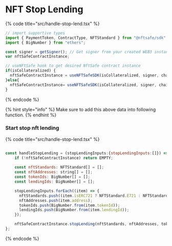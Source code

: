# NFT Stop Lending 

{% code title="src/handle-stop-lend.tsx" %}
```javascript
// import supportive types
import { PaymentToken, ContractType, NFTStandard } from "@nftsafe/sdk";
import { BigNumber } from "ethers";

const signer = getSigner(); // Get signer from your created WEB3 instance or provider 
var nftSafeContractInstance;

// useNFtSafe hook to get desired NftSafe contract instance 
if(isCollateralized) {
  nftSafeContractInstance = useNFTSafeSDK(isCollateralized, signer, chainId); // isCollateralized = true
}else{
  nftSafeContractInstance= useNFTSafeSDK(isCollateralized, signer, chainId); // isCollateralized = false
}

```
{% endcode %}

{% hint style="info" %}
Make sure to add this above data into following function.
{% endhint %}


### Start stop nft lending
{% code title="src/handle-stop-lend.tsx" %}
```javascript

const handleStopLending = (stopLendingInputs:{stopLendingInputs:[]}) => {
    if (!nftSafeContractInstance) return EMPTY;
    
    const nftStandards: NFTStandard[] = [];
    const nftAddresses: string[] = [];
    const tokenIds: BigNumber[] = [];
    const lendingIds: BigNumber[] = [];

    stopLendingInputs.forEach((item) => {
      nftStandards.push((item.isERC721 ? NFTStandard.E721 : NFTStandard.E1155));
      nftAddresses.push(item.address);
      tokenIds.push(BigNumber.from(item.tokenId));
      lendingIds.push(BigNumber.from(item.lendingId));
    });

    nftSafeContractInstance.stopLending(nftStandards, nftAddresses, tokenIds, lendingIds);
};
```
{% endcode %}

